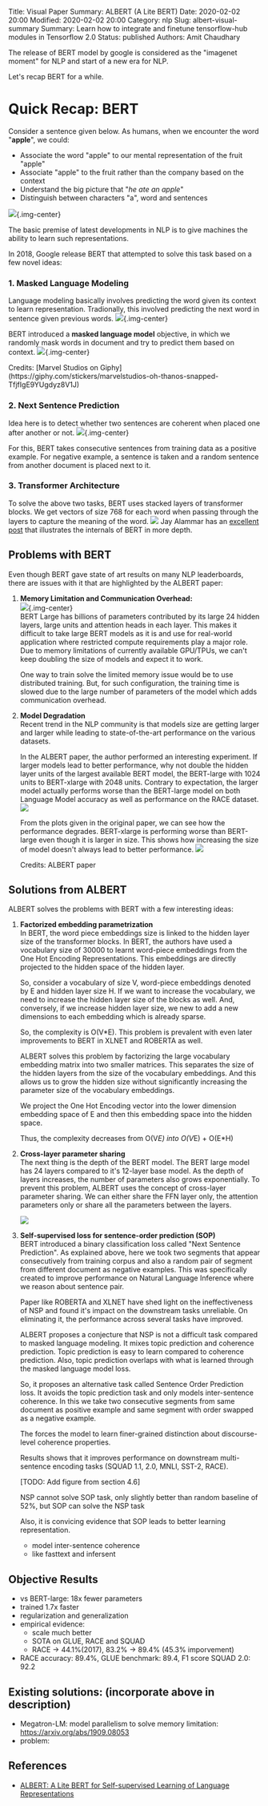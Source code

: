 Title: Visual Paper Summary: ALBERT (A Lite BERT)
Date: 2020-02-02 20:00
Modified: 2020-02-02 20:00
Category: nlp
Slug: albert-visual-summary
Summary: Learn how to integrate and finetune tensorflow-hub modules in Tensorflow 2.0
Status: published
Authors: Amit Chaudhary

The release of BERT model by google is considered as the "imagenet moment" for NLP and start of a new era for NLP.

Let's recap BERT for a while.


# Quick Recap:  BERT
Consider a sentence given below. As humans, when we encounter the word "**apple**", we could: 

- Associate the word "apple" to our mental representation of the fruit "apple"  
- Associate "apple" to the fruit rather than the company based on the context  
- Understand the big picture that "*he ate an apple*"  
- Distinguish between characters "a", word and sentences

![](/images/nlp-representation-learning.png){.img-center}    

The basic premise of latest developments in NLP is to give machines the ability to learn such representations.

In 2018, Google release BERT that attempted to solve this task based on a few novel ideas:
### 1. Masked Language Modeling
Language modeling basically involves predicting the word given its context to learn representation. Tradionally, this involved predicting the next word in sentence given previous words.
![](/images/nlp-language-model-1.png){.img-center}  

BERT introduced a **masked language model** objective, in which we randomly mask words in document and try to predict them based on context.
![](/images/bert-masked-language-model.png){.img-center}  
<p class="has-text-centered">
Credits: [Marvel Studios on Giphy](https://giphy.com/stickers/marvelstudios-oh-thanos-snapped-TfjfIgE9YUgdyz8V1J)
</p>

### 2. Next Sentence Prediction
Idea here is to detect whether two sentences are coherent when placed one after another or not.
![](/images/bert-nsp-1.png){.img-center}  

For this, BERT takes consecutive sentences from training data as a positive example. For negative example, a sentence is taken and a random sentence from another document is placed next to it.

### 3. Transformer Architecture
To solve the above two tasks, BERT uses stacked layers of transformer blocks. We get vectors of size 768 for each word when passing through the layers to capture the meaning of the word.
![](/images/bert-blocks.png)
Jay Alammar has an [excellent post](http://jalammar.github.io/illustrated-bert/) that illustrates the internals of BERT in more depth.

## Problems with BERT
Even though BERT gave state of art results on many NLP leaderboards, there are issues with it that are highlighted by the ALBERT paper:

1. **Memory Limitation and Communication Overhead:**  
    ![](/images/bert-heavy-on-gpu.png){.img-center}  
    BERT Large has billions of parameters contributed by its large 24 hidden layers, large units and attention heads in each layer. This makes it difficult to take large BERT models as it is and use for real-world application where restricted compute requirements play a major role.
    Due to memory limitations of currently available GPU/TPUs, we can't keep doubling the size of models and expect it to work.  
    
    One way to train solve the limited memory issue would be to use distributed training. But, for such configuration, the training time is slowed due to the large number of parameters of the model which adds communication overhead.
    
2. **Model Degradation**  
    Recent trend in the NLP community is that models size are getting larger and larger while leading to state-of-the-art performance on the various datasets.   
      
    In the ALBERT paper, the author performed an interesting experiment. If larger models lead to better performance, why not double the hidden layer units of the largest available BERT model, the BERT-large with 1024 units to BERT-xlarge with 2048 units. Contrary to expectation, the larger model actually performs worse than the BERT-large model on both Language Model accuracy as well as performance on the RACE dataset.
    ![](/images/bert-doubled-performance-race.png)
    
    From the plots given in the original paper, we can see how the performance degrades. BERT-xlarge is performing worse than BERT-large even though it is larger in size. This shows how increasing the size of model doesn't always lead to better performance.
    ![](/images/bert-xlarge-vs-bert-large.png)
    <p class="has-text-centered">
        Credits: ALBERT paper
    </p>

## Solutions from ALBERT
ALBERT solves the problems with BERT with a few interesting ideas:  

1. **Factorized embedding parametrization**   
    In BERT, the word piece embeddings size is linked to the hidden layer size of the transformer blocks. In BERT, the authors have used a vocabulary size of 30000 to learnt word-piece embeddings from the One Hot Encoding Representations. This embeddings are directly projected to the hidden space of the hidden layer.

    So, consider a vocabulary of size V, word-piece embeddings denoted by E and hidden layer size H. If we want to increase the vocabulary, we need to increase the hidden layer size of the blocks as well. And, conversely, if we increase hidden layer size, we new to add a new dimensions to each embedding which is already sparse. 
    
    So, the complexity is O(V*E). This problem is prevalent with even later improvements to BERT in XLNET and ROBERTA as well.
    
    ALBERT solves this problem by factorizing the large vocabulary embedding matrix into two smaller matrices. This separates the size of the hidden layers from the size of the vocabulary embeddings. And this allows us to grow the hidden size without significantly increasing the parameter size 
    of the vocabulary embeddings.
    
    We project the One Hot Encoding vector into the lower dimension embedding space of E and then this embedding space into the hidden space.
    
    Thus, the complexity decreases from O(V*E) into O(V*E) + O(E*H)
    
2. **Cross-layer parameter sharing**  
    The next thing is the depth of the BERT model. The BERT large model has 24 layers compared to it's 12-layer base model. As the depth of layers increases, the number of parameters also grows exponentially.
    To prevent this problem, ALBERT uses the concept of cross-layer parameter sharing. We can either share the FFN layer only, the attention parameters only or share all the parameters between the layers.
    
    ![](/images/albert-parameter-sharing.png)

3. **Self-supervised loss for sentence-order prediction (SOP)**  
    BERT introduced a binary classification loss called "Next Sentence Prediction". As explained above, here we took two segments that appear consecutively from training corpus and also a random pair of segment from different document as negative examples. This was specifically created to improve performance on Natural Language Inference where we reason about sentence pair.
    
    Paper like ROBERTA and XLNET have shed light on the ineffectiveness of NSP and found it's impact on the downstream tasks unreliable. On eliminating it, the performance across several tasks have improved.
    
    ALBERT proposes a conjecture that NSP is not a difficult task compared to masked language modeling. It mixes topic prediction and coherence prediction. Topic prediction is easy to learn compared to coherence prediction. Also, topic prediction overlaps with what is learned through the masked language model loss.
    
    So, it proposes an alternative task called Sentence Order Prediction loss. It avoids the topic prediction task and only models inter-sentence coherence.
    In this we take two consecutive segments from same document as positive example and same segment with order swapped as a negative example.
    
    The forces the model to learn finer-grained distinction about discourse-level coherence properties.
    
    Results shows that it improves performance on downstream multi-sentence encoding tasks (SQUAD 1.1, 2.0, MNLI, SST-2, RACE).
    
    [TODO: Add figure from section 4.6]
    
    NSP cannot solve SOP task, only slightly better than random baseline of 52%, but SOP can solve the NSP task
    
    Also, it is convicing evidence that SOP leads to better learning representation.
    
    - model inter-sentence coherence
    - like fasttext and infersent

## Objective Results
- vs BERT-large: 18x fewer parameters
- trained 1.7x faster
- regularization and generalization
- empirical evidence:
    - scale much better
    - SOTA on GLUE, RACE and SQUAD
    - RACE -> 44.1%(2017), 83.2% -> 89.4% (45.3% imporvement)
- RACE accuracy: 89.4%, GLUE benchmark: 89.4, F1 score SQUAD 2.0: 92.2

## Existing solutions: (incorporate above in description)
- Megatron-LM: model parallelism to solve memory limitation: https://arxiv.org/abs/1909.08053
- problem: 


## References
- [ALBERT: A Lite BERT for Self-supervised Learning of Language Representations](https://arxiv.org/pdf/1909.11942.pdf)